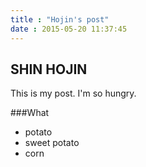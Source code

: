 ```yaml
---
title : "Hojin's post"
date : 2015-05-20 11:37:45
---
```


## SHIN HOJIN

This is my post.
I'm so hungry.

###What
- potato
- sweet potato
- corn
